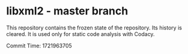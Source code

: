 # libxml2 - master branch

This repository contains the frozen state of the repository.
Its history is cleared. It is used only for static code
analysis with Codacy.

Commit Time: 1721963705
